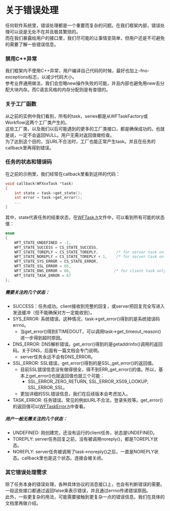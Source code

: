 # 关于错误处理

任何软件系统里，错误处理都是一个重要而复杂的问题。在我们框架内部，错误处理可以说是无处不在并且极其繁琐的。  
而在我们暴露给用户的接口里，我们尽可能的让事情变简单，但用户还是不可避免的需要了解一些错误信息。

### 禁用C++异常

我们框架内不使用C++异常，用户编译自己代码的时候，最好也加上-fno-exceptions标志，以减少代码大小。  
参考业界通用做法，我们会忽略new操作失败的可能，并且内部也避免用new去分配大块内存。而C语言风格的内存分配则是有查错的。  

### 关于工厂函数

从之前的实例中我们看到，所有的task，series都是从WFTaskFactory或Workflow这两个工厂类产生的。  
这些工厂类，以及我们以后可能遇到的更多的工厂类接口，都是确保成功的。也就是说，一定不会返回NULL。用户无需对返回值做检查。  
为了达到这个目的，当URL不合法时，工厂也能正常产生task。并且在任务的callback里再得到错误。

### 任务的状态和错误码

在之前的示例里，我们经常在callback里看到这样的代码：
~~~cpp
void callback(WFXxxTask *task)
{
    int state = task->get_state();
    int error = task->get_error();
    ...
}
~~~
其中，state代表任务的结束状态，在[WFTask.h](../src/factory/WFTask.h)文件中，可以看到所有可能的状态值：
~~~cpp
enum
{
    WFT_STATE_UNDEFINED = -1,
    WFT_STATE_SUCCESS = CS_STATE_SUCCESS,
    WFT_STATE_TOREPLY = CS_STATE_TOREPLY,        /* for server task only */
    WFT_STATE_NOREPLY = CS_STATE_TOREPLY + 1,    /* for server task only */
    WFT_STATE_SYS_ERROR = CS_STATE_ERROR,
    WFT_STATE_SSL_ERROR = 65,
    WFT_STATE_DNS_ERROR = 66,                   /* for client task only */
    WFT_STATE_TASK_ERROR = 67
};
~~~
##### 需要关注的几个状态：
  * SUCCESS：任务成功。client接收到完整的回复，或server把回复完全写进入发送缓冲（但不能确保对方一定能收到）。
  * SYS_ERROR: 系统错误。这种情况，task->get_error()得到的是系统错误码errno。
    * 当get_error()得到ETIMEDOUT，可以调用task->get_timeout_reason()进一步得到超时原因。
  * DNS_ERROR: DNS解析错误。get_error()得到的是getaddrinfo()调用的返回码。关于DNS，后面有一篇文档会专门说明。
    * server任务永远不会有DNS_ERROR。
  * SSL_ERROR: SSL错误。get_error()得到的是SSL_get_error()的返回值。
    * 目前SSL错误信息没有做得很全，得不到ERR_get_error()的值。所以，基本上get_error()也就返回值也就三个可能：
      * SSL_ERROR_ZERO_RETURN, SSL_ERROR_X509_LOOKUP, SSL_ERROR_SSL。
    * 更加详细的SSL错误信息，我们在后续版本会考虑加入。
  * TASK_ERROR: 任务错误。常见的例如URL不合法，登录失败等。get_error()的返回值可以[WFTaskError.h](../src/factory/WFTaskError.h)中查看。

##### 用户一般无需关注的几个状态：
  * UNDEFINED: 刚创建完，还没有运行的client任务，状态是UNDEFINED。
  * TOREPLY: server任务回复之前，没有被调用noreply()，都是TOREPLY状态。
  * NOREPLY: server任务被调用了task->noreply()之后，一直是NOREPLY状态。callback里也是这个状态。连接会被关闭。

### 其它错误处理需求
除了任务本身的错误处理，各种具体协议的消息接口上，也会有判断错误的需要。一般这些接口都通过返回false来表示错误，并且通过errno传递错误原因。  
此外，一些更复杂的用法，可能需要接触到更复杂一点的错误信息。我们在具体的文档里再做介绍。
